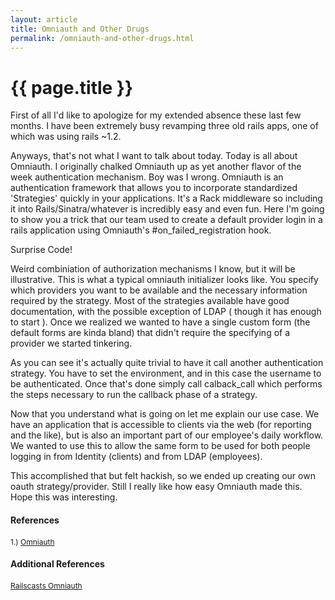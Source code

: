 ```yaml
---
layout: article
title: Omniauth and Other Drugs
permalink: /omniauth-and-other-drugs.html
---
```


# {{ page.title }}

First of all I'd like to apologize for my extended absence these last few months.  I have been extremely busy revamping three old rails apps, one of which was using rails ~1.2.


Anyways, that's not what I want to talk about today.  Today is all about Omniauth.  I originally chalked Omniauth up as yet another flavor of the week authentication mechanism.  Boy was I wrong.  Omniauth is an authentication framework that allows you to incorporate standardized 'Strategies' quickly in your applications.  It's a Rack middleware so including it into Rails/Sinatra/whatever is incredibly easy and even fun.  Here I'm going to show you a trick that our team used to create a default provider login in a rails application using Omniauth's #on_failed_registration hook.


Surprise Code!

<script src="https://gist.github.com/2156513.js?file=gist-1.rb"></script>

Weird combiniation of authorization mechanisms I know, but it will be illustrative. This is what a typical omniauth initializer looks like.  You specify which providers you want to be available and the necessary information required by the strategy.  Most of the strategies available have good documentation, with the possible exception of LDAP ( though it has enough to start ). Once we realized we wanted to have a single custom form (the default forms are kinda bland) that didn't require the specifying of a provider we started tinkering.

<script src="https://gist.github.com/2156513.js?file=gist-2.rb"></script>

As you can see it's actually quite trivial to have it call another authentication strategy. You have to set the environment, and in this case the username to be authenticated.  Once that's done simply call calback_call which performs the steps necessary to run the callback phase of a strategy.

Now that you understand what is going on let me explain our use case.  We have an application that is accessible to clients via the web (for reporting and the like), but is also an important part of our employee's daily workflow.  We wanted to use this to allow the same form to be used for both people logging in from Identity (clients) and from LDAP (employees).

This accomplished that but felt hackish, so we ended up creating our own oauth strategy/provider.  Still I really like how easy Omniauth made this.  Hope this was interesting.

#### References
<span  style="font-size:12px;">1.) [Omniauth](https://github.com/intridea/omniauth)</span>

#### Additional References
<span style="font-size:12px;">[Railscasts Omniauth](http://railscasts.com/episodes/235-omniauth-part-1)</span>